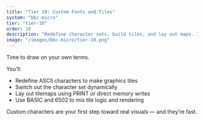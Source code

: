 ```yaml
---
title: "Tier 10: Custom Fonts and Tiles"
system: "bbc-micro"
tier: "tier-10"
order: 10
description: "Redefine character sets, build tiles, and lay out maps. It’s time to stop using the Beeb’s defaults and draw your own world."
image: "/images/bbc-micro/tier-10.png"
---
```


Time to draw on your own terms.

You’ll:
- Redefine ASCII characters to make graphics tiles
- Switch out the character set dynamically
- Lay out tilemaps using PRINT or direct memory writes
- Use BASIC and 6502 to mix tile logic and rendering

Custom characters are your first step toward real visuals — and they’re fast.
